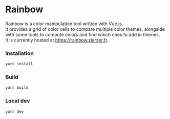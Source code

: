 # Rainbow

Rainbow is a color manipulation tool written with Vue.js.\
It provides a grid of color cells to compare multiple color themes, alongside with some tools to compute colors and find which ones to add in themes.\
It is currently hosted at https://rainbow.ziarzer.fr.

### Installation
```bash
yarn install
```

### Build
```bash
yarn build
```

### Local dev
```bash
yarn dev
```
